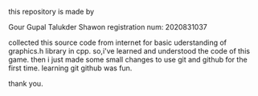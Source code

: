 this repository is made by 

Gour Gupal Talukder Shawon
registration num: 2020831037

collected this source code from internet for basic uderstanding of graphics.h library in cpp.
so,i've learned and understood the code of this game. then i just made some small changes to use git and github for the first time. learning git github was fun. 

thank you.